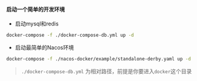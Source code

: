 #### 启动一个简单的开发环境

* 启动mysql和redis
```bash
docker-compose -f ./docker-compose-db.yml up -d
```

* 启动最简单的Nacos环境

```bash
docker-compose -f ./nacos-docker/example/standalone-derby.yaml up -d
```

> `./docker-compose-db.yml` 为相对路径，前提是你要进入`docker`这个目录